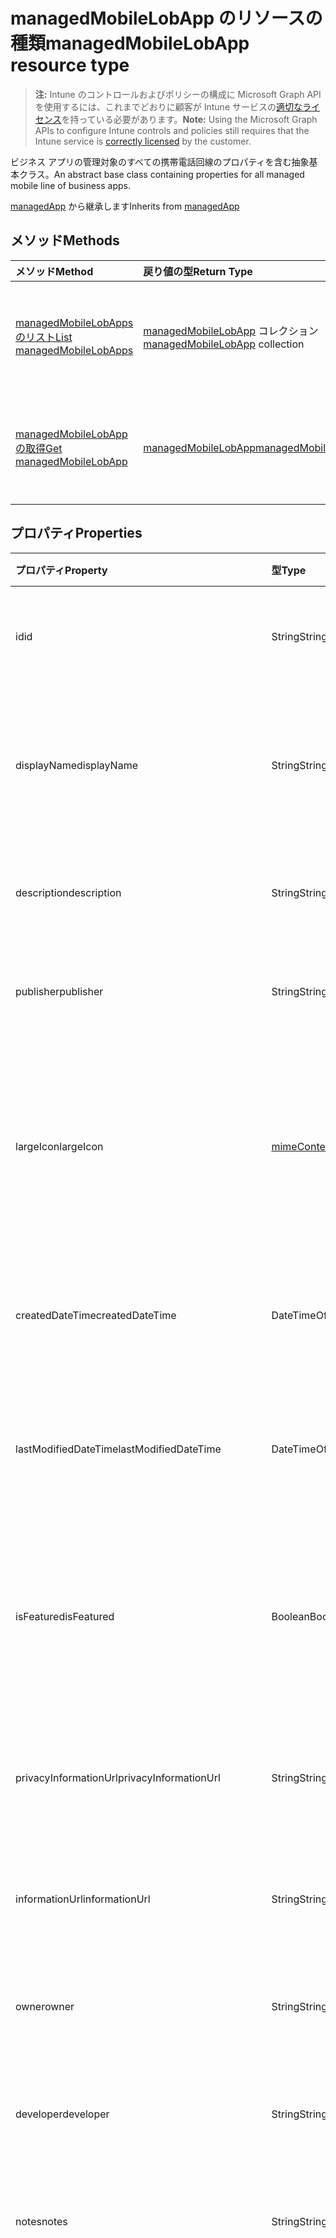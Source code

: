 # <a name="managedmobilelobapp-resource-type"></a><span data-ttu-id="3d29f-101">managedMobileLobApp のリソースの種類</span><span class="sxs-lookup"><span data-stu-id="3d29f-101">managedMobileLobApp resource type</span></span>

> <span data-ttu-id="3d29f-102">**注:** Intune のコントロールおよびポリシーの構成に Microsoft Graph API を使用するには、これまでどおりに顧客が Intune サービスの[適切なライセンス](https://go.microsoft.com/fwlink/?linkid=839381)を持っている必要があります。</span><span class="sxs-lookup"><span data-stu-id="3d29f-102">**Note:** Using the Microsoft Graph APIs to configure Intune controls and policies still requires that the Intune service is [correctly licensed](https://go.microsoft.com/fwlink/?linkid=839381) by the customer.</span></span>

<span data-ttu-id="3d29f-103">ビジネス アプリの管理対象のすべての携帯電話回線のプロパティを含む抽象基本クラス。</span><span class="sxs-lookup"><span data-stu-id="3d29f-103">An abstract base class containing properties for all managed mobile line of business apps.</span></span>

<span data-ttu-id="3d29f-104">[managedApp](../resources/intune_apps_managedapp.md) から継承します</span><span class="sxs-lookup"><span data-stu-id="3d29f-104">Inherits from [managedApp](../resources/intune_apps_managedapp.md)</span></span>

## <a name="methods"></a><span data-ttu-id="3d29f-105">メソッド</span><span class="sxs-lookup"><span data-stu-id="3d29f-105">Methods</span></span>
|<span data-ttu-id="3d29f-106">メソッド</span><span class="sxs-lookup"><span data-stu-id="3d29f-106">Method</span></span>|<span data-ttu-id="3d29f-107">戻り値の型</span><span class="sxs-lookup"><span data-stu-id="3d29f-107">Return Type</span></span>|<span data-ttu-id="3d29f-108">説明</span><span class="sxs-lookup"><span data-stu-id="3d29f-108">Description</span></span>|
|:---|:---|:---|
|[<span data-ttu-id="3d29f-109">managedMobileLobApps のリスト</span><span class="sxs-lookup"><span data-stu-id="3d29f-109">List managedMobileLobApps</span></span>](../api/intune_apps_managedmobilelobapp_list.md)|<span data-ttu-id="3d29f-110">[managedMobileLobApp](../resources/intune_apps_managedmobilelobapp.md) コレクション</span><span class="sxs-lookup"><span data-stu-id="3d29f-110">[managedMobileLobApp](../resources/intune_apps_managedmobilelobapp.md) collection</span></span>|<span data-ttu-id="3d29f-111">[managedMobileLobApp](../resources/intune_apps_managedmobilelobapp.md) オブジェクトのプロパティとリレーションシップをリストします。</span><span class="sxs-lookup"><span data-stu-id="3d29f-111">List properties and relationships of the [managedMobileLobApp](../resources/intune_apps_managedmobilelobapp.md) objects.</span></span>|
|[<span data-ttu-id="3d29f-112">managedMobileLobApp の取得</span><span class="sxs-lookup"><span data-stu-id="3d29f-112">Get managedMobileLobApp</span></span>](../api/intune_apps_managedmobilelobapp_get.md)|[<span data-ttu-id="3d29f-113">managedMobileLobApp</span><span class="sxs-lookup"><span data-stu-id="3d29f-113">managedMobileLobApp</span></span>](../resources/intune_apps_managedmobilelobapp.md)|<span data-ttu-id="3d29f-114">[managedMobileLobApp](../resources/intune_apps_managedmobilelobapp.md) オブジェクトのプロパティとリレーションシップを読み取ります。</span><span class="sxs-lookup"><span data-stu-id="3d29f-114">Read properties and relationships of the [managedMobileLobApp](../resources/intune_apps_managedmobilelobapp.md) object.</span></span>|

## <a name="properties"></a><span data-ttu-id="3d29f-115">プロパティ</span><span class="sxs-lookup"><span data-stu-id="3d29f-115">Properties</span></span>
|<span data-ttu-id="3d29f-116">プロパティ</span><span class="sxs-lookup"><span data-stu-id="3d29f-116">Property</span></span>|<span data-ttu-id="3d29f-117">型</span><span class="sxs-lookup"><span data-stu-id="3d29f-117">Type</span></span>|<span data-ttu-id="3d29f-118">説明</span><span class="sxs-lookup"><span data-stu-id="3d29f-118">Description</span></span>|
|:---|:---|:---|
|<span data-ttu-id="3d29f-119">id</span><span class="sxs-lookup"><span data-stu-id="3d29f-119">id</span></span>|<span data-ttu-id="3d29f-120">String</span><span class="sxs-lookup"><span data-stu-id="3d29f-120">String</span></span>|<span data-ttu-id="3d29f-121">エンティティのキー。</span><span class="sxs-lookup"><span data-stu-id="3d29f-121">Key of the entity.</span></span> <span data-ttu-id="3d29f-122">[mobileApp](../resources/intune_apps_mobileapp.md) から継承します</span><span class="sxs-lookup"><span data-stu-id="3d29f-122">Inherited from [mobileApp](../resources/intune_apps_mobileapp.md)</span></span>|
|<span data-ttu-id="3d29f-123">displayName</span><span class="sxs-lookup"><span data-stu-id="3d29f-123">displayName</span></span>|<span data-ttu-id="3d29f-124">String</span><span class="sxs-lookup"><span data-stu-id="3d29f-124">String</span></span>|<span data-ttu-id="3d29f-125">管理者が提供またはインポートしたアプリのタイトル。</span><span class="sxs-lookup"><span data-stu-id="3d29f-125">The admin provided or imported title of the app.</span></span> <span data-ttu-id="3d29f-126">[mobileApp](../resources/intune_apps_mobileapp.md) から継承します</span><span class="sxs-lookup"><span data-stu-id="3d29f-126">Inherited from [mobileApp](../resources/intune_apps_mobileapp.md)</span></span>|
|<span data-ttu-id="3d29f-127">description</span><span class="sxs-lookup"><span data-stu-id="3d29f-127">description</span></span>|<span data-ttu-id="3d29f-128">String</span><span class="sxs-lookup"><span data-stu-id="3d29f-128">String</span></span>|<span data-ttu-id="3d29f-129">アプリの説明。</span><span class="sxs-lookup"><span data-stu-id="3d29f-129">The description of the app.</span></span> <span data-ttu-id="3d29f-130">[mobileApp](../resources/intune_apps_mobileapp.md) から継承します</span><span class="sxs-lookup"><span data-stu-id="3d29f-130">Inherited from [mobileApp](../resources/intune_apps_mobileapp.md)</span></span>|
|<span data-ttu-id="3d29f-131">publisher</span><span class="sxs-lookup"><span data-stu-id="3d29f-131">publisher</span></span>|<span data-ttu-id="3d29f-132">String</span><span class="sxs-lookup"><span data-stu-id="3d29f-132">String</span></span>|<span data-ttu-id="3d29f-133">アプリの発行元。</span><span class="sxs-lookup"><span data-stu-id="3d29f-133">The publisher of the app.</span></span> <span data-ttu-id="3d29f-134">[mobileApp](../resources/intune_apps_mobileapp.md) から継承します</span><span class="sxs-lookup"><span data-stu-id="3d29f-134">Inherited from [mobileApp](../resources/intune_apps_mobileapp.md)</span></span>|
|<span data-ttu-id="3d29f-135">largeIcon</span><span class="sxs-lookup"><span data-stu-id="3d29f-135">largeIcon</span></span>|[<span data-ttu-id="3d29f-136">mimeContent</span><span class="sxs-lookup"><span data-stu-id="3d29f-136">mimeContent</span></span>](../resources/intune_shared_mimecontent.md)|<span data-ttu-id="3d29f-137">アプリの詳細に表示され、アイコンのアップロードに使用される大きなアイコン。</span><span class="sxs-lookup"><span data-stu-id="3d29f-137">The large icon, to be displayed in the app details and used for upload of the icon.</span></span> <span data-ttu-id="3d29f-138">[mobileApp](../resources/intune_apps_mobileapp.md) から継承します</span><span class="sxs-lookup"><span data-stu-id="3d29f-138">Inherited from [mobileApp](../resources/intune_apps_mobileapp.md)</span></span>|
|<span data-ttu-id="3d29f-139">createdDateTime</span><span class="sxs-lookup"><span data-stu-id="3d29f-139">createdDateTime</span></span>|<span data-ttu-id="3d29f-140">DateTimeOffset</span><span class="sxs-lookup"><span data-stu-id="3d29f-140">DateTimeOffset</span></span>|<span data-ttu-id="3d29f-141">アプリが作成された日時。</span><span class="sxs-lookup"><span data-stu-id="3d29f-141">The date and time the app was created.</span></span> <span data-ttu-id="3d29f-142">[mobileApp](../resources/intune_apps_mobileapp.md) から継承します</span><span class="sxs-lookup"><span data-stu-id="3d29f-142">Inherited from [mobileApp](../resources/intune_apps_mobileapp.md)</span></span>|
|<span data-ttu-id="3d29f-143">lastModifiedDateTime</span><span class="sxs-lookup"><span data-stu-id="3d29f-143">lastModifiedDateTime</span></span>|<span data-ttu-id="3d29f-144">DateTimeOffset</span><span class="sxs-lookup"><span data-stu-id="3d29f-144">DateTimeOffset</span></span>|<span data-ttu-id="3d29f-145">アプリが最後に変更された日時。</span><span class="sxs-lookup"><span data-stu-id="3d29f-145">The date and time the app was last modified.</span></span> <span data-ttu-id="3d29f-146">[mobileApp](../resources/intune_apps_mobileapp.md) から継承します</span><span class="sxs-lookup"><span data-stu-id="3d29f-146">Inherited from [mobileApp](../resources/intune_apps_mobileapp.md)</span></span>|
|<span data-ttu-id="3d29f-147">isFeatured</span><span class="sxs-lookup"><span data-stu-id="3d29f-147">isFeatured</span></span>|<span data-ttu-id="3d29f-148">Boolean</span><span class="sxs-lookup"><span data-stu-id="3d29f-148">Boolean</span></span>|<span data-ttu-id="3d29f-149">アプリが管理者のおすすめとしてマークされたかどうかを示す値。[mobileApp](../resources/intune_apps_mobileapp.md) から継承します</span><span class="sxs-lookup"><span data-stu-id="3d29f-149">The value indicating whether the app is marked as featured by the admin. Inherited from [mobileApp](../resources/intune_apps_mobileapp.md)</span></span>|
|<span data-ttu-id="3d29f-150">privacyInformationUrl</span><span class="sxs-lookup"><span data-stu-id="3d29f-150">privacyInformationUrl</span></span>|<span data-ttu-id="3d29f-151">String</span><span class="sxs-lookup"><span data-stu-id="3d29f-151">String</span></span>|<span data-ttu-id="3d29f-152">プライバシーに関する声明の URL。</span><span class="sxs-lookup"><span data-stu-id="3d29f-152">The privacy statement Url.</span></span> <span data-ttu-id="3d29f-153">[mobileApp](../resources/intune_apps_mobileapp.md) から継承します</span><span class="sxs-lookup"><span data-stu-id="3d29f-153">Inherited from [mobileApp](../resources/intune_apps_mobileapp.md)</span></span>|
|<span data-ttu-id="3d29f-154">informationUrl</span><span class="sxs-lookup"><span data-stu-id="3d29f-154">informationUrl</span></span>|<span data-ttu-id="3d29f-155">String</span><span class="sxs-lookup"><span data-stu-id="3d29f-155">String</span></span>|<span data-ttu-id="3d29f-156">詳細情報の URL。</span><span class="sxs-lookup"><span data-stu-id="3d29f-156">The more information Url.</span></span> <span data-ttu-id="3d29f-157">[mobileApp](../resources/intune_apps_mobileapp.md) から継承します</span><span class="sxs-lookup"><span data-stu-id="3d29f-157">Inherited from [mobileApp](../resources/intune_apps_mobileapp.md)</span></span>|
|<span data-ttu-id="3d29f-158">owner</span><span class="sxs-lookup"><span data-stu-id="3d29f-158">owner</span></span>|<span data-ttu-id="3d29f-159">String</span><span class="sxs-lookup"><span data-stu-id="3d29f-159">String</span></span>|<span data-ttu-id="3d29f-160">アプリの所有者。</span><span class="sxs-lookup"><span data-stu-id="3d29f-160">The owner of the app.</span></span> <span data-ttu-id="3d29f-161">[mobileApp](../resources/intune_apps_mobileapp.md) から継承します</span><span class="sxs-lookup"><span data-stu-id="3d29f-161">Inherited from [mobileApp](../resources/intune_apps_mobileapp.md)</span></span>|
|<span data-ttu-id="3d29f-162">developer</span><span class="sxs-lookup"><span data-stu-id="3d29f-162">developer</span></span>|<span data-ttu-id="3d29f-163">String</span><span class="sxs-lookup"><span data-stu-id="3d29f-163">String</span></span>|<span data-ttu-id="3d29f-164">アプリの開発者。</span><span class="sxs-lookup"><span data-stu-id="3d29f-164">The developer of the app.</span></span> <span data-ttu-id="3d29f-165">[mobileApp](../resources/intune_apps_mobileapp.md) から継承します</span><span class="sxs-lookup"><span data-stu-id="3d29f-165">Inherited from [mobileApp](../resources/intune_apps_mobileapp.md)</span></span>|
|<span data-ttu-id="3d29f-166">notes</span><span class="sxs-lookup"><span data-stu-id="3d29f-166">notes</span></span>|<span data-ttu-id="3d29f-167">String</span><span class="sxs-lookup"><span data-stu-id="3d29f-167">String</span></span>|<span data-ttu-id="3d29f-168">アプリ用のメモ。</span><span class="sxs-lookup"><span data-stu-id="3d29f-168">Notes for the app.</span></span> <span data-ttu-id="3d29f-169">[mobileApp](../resources/intune_apps_mobileapp.md) から継承します</span><span class="sxs-lookup"><span data-stu-id="3d29f-169">Inherited from [mobileApp](../resources/intune_apps_mobileapp.md)</span></span>|
|<span data-ttu-id="3d29f-170">publishingState</span><span class="sxs-lookup"><span data-stu-id="3d29f-170">publishingState</span></span>|[<span data-ttu-id="3d29f-171">mobileAppPublishingState</span><span class="sxs-lookup"><span data-stu-id="3d29f-171">mobileAppPublishingState</span></span>](../resources/intune_apps_mobileapppublishingstate.md)|<span data-ttu-id="3d29f-172">アプリの発行の状態。</span><span class="sxs-lookup"><span data-stu-id="3d29f-172">The publishing state for the app.</span></span> <span data-ttu-id="3d29f-173">アプリが発行されていない限り、アプリを割り当てることができません。</span><span class="sxs-lookup"><span data-stu-id="3d29f-173">The app cannot be assigned unless the app is published.</span></span> <span data-ttu-id="3d29f-174">[MobileApp](../resources/intune_apps_mobileapp.md)から継承されます。</span><span class="sxs-lookup"><span data-stu-id="3d29f-174">Inherited from [mobileApp](../resources/intune_apps_mobileapp.md).</span></span> <span data-ttu-id="3d29f-175">可能な値は、`notPublished`、`processing`、`published` です。</span><span class="sxs-lookup"><span data-stu-id="3d29f-175">Possible values are: `notPublished`, `processing`, `published`.</span></span>|
|<span data-ttu-id="3d29f-176">appAvailability</span><span class="sxs-lookup"><span data-stu-id="3d29f-176">appAvailability</span></span>|[<span data-ttu-id="3d29f-177">managedAppAvailability</span><span class="sxs-lookup"><span data-stu-id="3d29f-177">managedAppAvailability</span></span>](../resources/intune_apps_managedappavailability.md)|<span data-ttu-id="3d29f-178">アプリケーションの可用性。</span><span class="sxs-lookup"><span data-stu-id="3d29f-178">The Application's availability.</span></span> <span data-ttu-id="3d29f-179">[ManagedApp](../resources/intune_apps_managedapp.md)から継承されます。</span><span class="sxs-lookup"><span data-stu-id="3d29f-179">Inherited from [managedApp](../resources/intune_apps_managedapp.md).</span></span> <span data-ttu-id="3d29f-180">可能な値は、`global`、`lineOfBusiness` です。</span><span class="sxs-lookup"><span data-stu-id="3d29f-180">Possible values are: `global`, `lineOfBusiness`.</span></span>|
|<span data-ttu-id="3d29f-181">version</span><span class="sxs-lookup"><span data-stu-id="3d29f-181">version</span></span>|<span data-ttu-id="3d29f-182">String</span><span class="sxs-lookup"><span data-stu-id="3d29f-182">String</span></span>|<span data-ttu-id="3d29f-183">アプリケーションのバージョン。</span><span class="sxs-lookup"><span data-stu-id="3d29f-183">The Application's version.</span></span> <span data-ttu-id="3d29f-184">[managedApp](../resources/intune_apps_managedapp.md) から継承します</span><span class="sxs-lookup"><span data-stu-id="3d29f-184">Inherited from [managedApp](../resources/intune_apps_managedapp.md)</span></span>|
|<span data-ttu-id="3d29f-185">committedContentVersion</span><span class="sxs-lookup"><span data-stu-id="3d29f-185">committedContentVersion</span></span>|<span data-ttu-id="3d29f-186">String</span><span class="sxs-lookup"><span data-stu-id="3d29f-186">String</span></span>|<span data-ttu-id="3d29f-187">内部にコミットされたコンテンツのバージョン。</span><span class="sxs-lookup"><span data-stu-id="3d29f-187">The internal committed content version.</span></span>|
|<span data-ttu-id="3d29f-188">fileName</span><span class="sxs-lookup"><span data-stu-id="3d29f-188">fileName</span></span>|<span data-ttu-id="3d29f-189">String</span><span class="sxs-lookup"><span data-stu-id="3d29f-189">String</span></span>|<span data-ttu-id="3d29f-190">メインの Lob アプリケーションのファイル名。</span><span class="sxs-lookup"><span data-stu-id="3d29f-190">The name of the main Lob application file.</span></span>|
|<span data-ttu-id="3d29f-191">size</span><span class="sxs-lookup"><span data-stu-id="3d29f-191">size</span></span>|<span data-ttu-id="3d29f-192">Int64</span><span class="sxs-lookup"><span data-stu-id="3d29f-192">Int64</span></span>|<span data-ttu-id="3d29f-193">アップロードされたすべてのファイルを含む合計サイズ。</span><span class="sxs-lookup"><span data-stu-id="3d29f-193">The total size, including all uploaded files.</span></span>|

## <a name="relationships"></a><span data-ttu-id="3d29f-194">リレーションシップ</span><span class="sxs-lookup"><span data-stu-id="3d29f-194">Relationships</span></span>
|<span data-ttu-id="3d29f-195">リレーションシップ</span><span class="sxs-lookup"><span data-stu-id="3d29f-195">Relationship</span></span>|<span data-ttu-id="3d29f-196">型</span><span class="sxs-lookup"><span data-stu-id="3d29f-196">Type</span></span>|<span data-ttu-id="3d29f-197">説明</span><span class="sxs-lookup"><span data-stu-id="3d29f-197">Description</span></span>|
|:---|:---|:---|
|<span data-ttu-id="3d29f-198">categories</span><span class="sxs-lookup"><span data-stu-id="3d29f-198">categories</span></span>|<span data-ttu-id="3d29f-199">[mobileAppCategory](../resources/intune_apps_mobileappcategory.md) コレクション</span><span class="sxs-lookup"><span data-stu-id="3d29f-199">[mobileAppCategory](../resources/intune_apps_mobileappcategory.md) collection</span></span>|<span data-ttu-id="3d29f-200">このアプリのカテゴリのリスト。</span><span class="sxs-lookup"><span data-stu-id="3d29f-200">The list of categories for this app.</span></span> <span data-ttu-id="3d29f-201">[mobileApp](../resources/intune_apps_mobileapp.md) から継承します</span><span class="sxs-lookup"><span data-stu-id="3d29f-201">Inherited from [mobileApp](../resources/intune_apps_mobileapp.md)</span></span>|
|<span data-ttu-id="3d29f-202">assignments</span><span class="sxs-lookup"><span data-stu-id="3d29f-202">assignments</span></span>|<span data-ttu-id="3d29f-203">[mobileAppAssignment](../resources/intune_apps_mobileappassignment.md) コレクション</span><span class="sxs-lookup"><span data-stu-id="3d29f-203">[mobileAppAssignment](../resources/intune_apps_mobileappassignment.md) collection</span></span>|<span data-ttu-id="3d29f-204">このモバイル アプリのグループ割り当てのリスト。</span><span class="sxs-lookup"><span data-stu-id="3d29f-204">The list of group assignments for this mobile app.</span></span> <span data-ttu-id="3d29f-205">[mobileApp](../resources/intune_apps_mobileapp.md) から継承します</span><span class="sxs-lookup"><span data-stu-id="3d29f-205">Inherited from [mobileApp](../resources/intune_apps_mobileapp.md)</span></span>|
|<span data-ttu-id="3d29f-206">contentVersions</span><span class="sxs-lookup"><span data-stu-id="3d29f-206">contentVersions</span></span>|<span data-ttu-id="3d29f-207">[mobileAppContent](../resources/intune_apps_mobileappcontent.md) コレクション</span><span class="sxs-lookup"><span data-stu-id="3d29f-207">[mobileAppContent](../resources/intune_apps_mobileappcontent.md) collection</span></span>|<span data-ttu-id="3d29f-208">このアプリのコンテンツのバージョンのリスト。</span><span class="sxs-lookup"><span data-stu-id="3d29f-208">The list of content versions for this app.</span></span>|

## <a name="json-representation"></a><span data-ttu-id="3d29f-209">JSON 表記</span><span class="sxs-lookup"><span data-stu-id="3d29f-209">JSON Representation</span></span>
<span data-ttu-id="3d29f-210">以下は、リソースの JSON 表記です。</span><span class="sxs-lookup"><span data-stu-id="3d29f-210">Here is a JSON representation of the resource.</span></span>
<!-- {
  "blockType": "resource",
  "keyProperty": "id",
  "@odata.type": "microsoft.graph.managedMobileLobApp"
}
-->
``` json
{
  "@odata.type": "#microsoft.graph.managedMobileLobApp",
  "id": "String (identifier)",
  "displayName": "String",
  "description": "String",
  "publisher": "String",
  "largeIcon": {
    "@odata.type": "microsoft.graph.mimeContent",
    "type": "String",
    "value": "binary"
  },
  "createdDateTime": "String (timestamp)",
  "lastModifiedDateTime": "String (timestamp)",
  "isFeatured": true,
  "privacyInformationUrl": "String",
  "informationUrl": "String",
  "owner": "String",
  "developer": "String",
  "notes": "String",
  "publishingState": "String",
  "appAvailability": "String",
  "version": "String",
  "committedContentVersion": "String",
  "fileName": "String",
  "size": 1024
}
```



